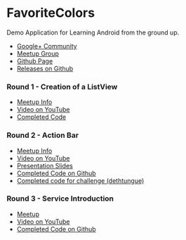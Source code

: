 FavoriteColors
==============

Demo Application for Learning Android from the ground up. 

* [Google+ Community](https://plus.google.com/u/0/communities/103314203601881861807)
* [Meetup Group](http://www.meetup.com/gr-jug/)
* [Github Page](https://github.com/grjug/FavoriteColors)
* [Releases on Github](https://github.com/grjug/FavoriteColors/releases)

### Round 1 - Creation of a ListView
* [Meetup Info](http://www.meetup.com/gr-jug/events/119719142/)
* [Video on YouTube](https://www.youtube.com/watch?v=va9oX5IITtU)
* [Completed Code](https://github.com/grjug/FavoriteColors/tree/v1.0)

### Round 2 - Action Bar
* [Meetup Info](http://www.meetup.com/gr-jug/events/123803352/)
* [Video on YouTube](https://www.youtube.com/watch?v=fhi1_FzIwfo)
* [Presentation Slides](https://docs.google.com/presentation/d/11RHs9yKUrFtSZGShMSKRhCd2uwy5-V4CrmUM4ohgzpw/edit?pli=1#slide=id.p13)
* [Completed Code on Github](https://github.com/grjug/FavoriteColors/tree/v1.1)
* [Completed code for challenge (dethtungue)](https://github.com/dethtungue/GRJUG_ANDROID)

### Round 3 - Service Introduction
* [Meetup](http://www.meetup.com/gr-jug/events/123803542/)
* [Video on YouTube](https://www.youtube.com/watch?v=fhi1_FzIwfo)
* [Completed Code on Github](https://github.com/grjug/FavoriteColors/releases/tag/v1.2)
